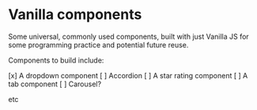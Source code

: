 # Vanilla components

Some universal, commonly used components, built with just Vanilla JS for some programming practice and potential future reuse.

Components to build include:

[x] A dropdown component
[ ] Accordion
[ ] A star rating component
[ ] A tab component
[ ] Carousel?

etc